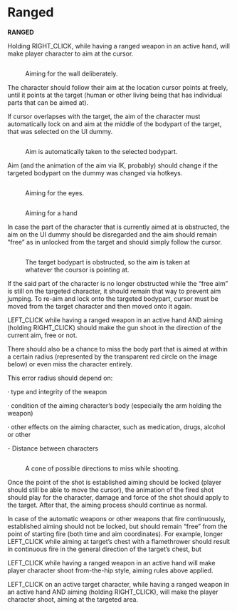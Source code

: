 # Ranged

**RANGED**

Holding RIGHT\_CLICK, while having a ranged weapon in an active hand, will make player character to aim at the cursor.

<figure><img src="https://lh3.googleusercontent.com/oUxKDztcPz39yf2P55y-3cQS4ofmlowfui7jJLLkVs2HEvDKE3EMv9S-JpO2K6uxBdu1-zD3ubjnjuNr-KC2683ICKmWndKNkj5jmoK27sahHJEX4qBLa_OrUZXcRFdWRioE__YIF8ZbubW7zEIjNw" alt=""><figcaption><p>Aiming for the wall deliberately.</p></figcaption></figure>

The character should follow their aim at the location cursor points at freely, until it points at the target (human or other living being that has individual parts that can be aimed at).

If cursor overlapses with the target, the aim of the character must automatically lock on and aim at the middle of the bodypart of the target, that was selected on the UI dummy.

<figure><img src="https://lh3.googleusercontent.com/WgDO5oNcVHoVAvQLsBbGExP9Tif1MLcbawXqclRMeuorPBIJWfdiHFVMh2gwik4AWIvdkdr7YcbZaDLZJLAbiYkr7yIgWyrhWsKwcDBszr0GOuHiVn8xlT1pyfuN-qe2JMcitCnq4Z9VfC5JzQLWEQ" alt=""><figcaption><p>Aim is automatically taken to the selected bodypart.</p></figcaption></figure>

Aim (and the animation of the aim via IK, probably) should change if the targeted bodypart on the dummy was changed via hotkeys.

<figure><img src="https://lh6.googleusercontent.com/Ef-HBs-Drj8ZjznaeNIUWbtWvG0oqaYMW_V3ngsRw85UX4HZo1P50GoLKJ_nWeLzaDHPzDIHq0z2Vn88ExxG1U9bPEHExSnIfYUyU7wU_TOhNQcN0nvC5uvO2WLXgOC8wJGtu68d3UR01S9uL7gbuA" alt=""><figcaption><p>Aiming for the eyes.</p></figcaption></figure>

<figure><img src="https://lh4.googleusercontent.com/WHA4zE_sL-5NkDAdsR4uG3ChTl1Dy2sHyxqPY-UhQnpgbpeyvIwnRc0F7IrAPBTxttVeiWv0GS5wLb0nDhqZuvDPmMLTS5Nj-Qp_L-zqaw671pioDt17p1FGp7B6yzWslv2mFfrRyLLwjAFPgV2IaA" alt=""><figcaption><p>Aiming for a hand</p></figcaption></figure>

In case the part of the character that is currently aimed at is obstructed, the aim on the UI dummy should be disregarded and the aim should remain “free” as in unlocked from the target and should simply follow the cursor.

<figure><img src="https://lh3.googleusercontent.com/SPYKOcBfgpbOdRAbAVvx7Zwb3BHt3KFAVGPFVEYNdi8tmunhUSrjslc90uWuE5lsimMLE-l75tZysPGEu5DmCYB7ToxDSNrUn7UdAJVIcR7eiok9lZLHh0p84I7aUFwHAcD7w53v4Qwk5g6zfBYMZA" alt=""><figcaption><p>The target bodypart is obstructed, so the aim is taken at whatever the coursor is pointing at.</p></figcaption></figure>

If the said part of the character is no longer obstructed while the “free aim” is still on the targeted character, it should remain that way to prevent aim jumping. To re-aim and lock onto the targeted bodypart, cursor must be moved from the target character and then moved onto it again.

LEFT\_CLICK while having a ranged weapon in an active hand AND aiming (holding RIGHT\_CLICK) should make the gun shoot in the direction of the current aim, free or not.

There should also be a chance to miss the body part that is aimed at within a certain radius (represented by the transparent red circle on the image below) or even miss the character entirely.

This error radius should depend on:

· type and integrity of the weapon

· condition of the aiming character’s body (especially the arm holding the weapon)

· other effects on the aiming character, such as medication, drugs, alcohol or other

\- Distance between characters

<figure><img src="https://lh6.googleusercontent.com/6bvVEdr4kelV72LIyQ6WBD3A3yLrA9bchnSebhoWx1fkfrAec6GseWSh7ATXN8SGIDyJo-MhZPiciyvYRbcYNL7cb--81YdK0TmZ5uOBbZjsTDJwdtZROJmGBzw7FrlMekLR2v5yAanwNSNOh2ZSyA" alt=""><figcaption><p>A cone of possible directions to miss while shooting.</p></figcaption></figure>

Once the point of the shot is established aiming should be locked (player should still be able to move the cursor), the animation of the fired shot should play for the character, damage and force of the shot should apply to the target. After that, the aiming process should continue as normal.

In case of the automatic weapons or other weapons that fire continuously, established aiming should not be locked, but should remain “free” from the point of starting fire (both time and aim coordinates). For example, longer LEFT\_CLICK while aiming at target’s chest with a flamethrower should result in continuous fire in the general direction of the target’s chest, but

LEFT\_CLICK while having a ranged weapon in an active hand will make player character shoot from-the-hip style, aiming rules above applied.

LEFT\_CLICK on an active target character, while having a ranged weapon in an active hand AND aiming (holding RIGHT\_CLICK), will make the player character shoot, aiming at the targeted area.

